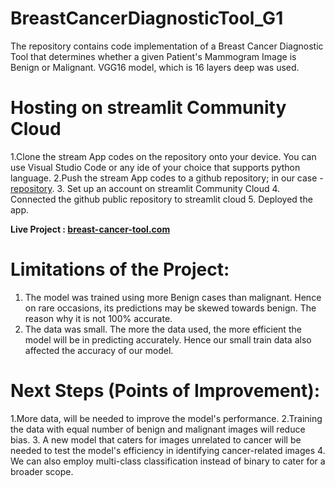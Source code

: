 # **BreastCancerDiagnosticTool_G1**
The repository contains code implementation of a Breast Cancer Diagnostic Tool that determines whether a given Patient's Mammogram Image is Benign or Malignant. VGG16 model, which is 16 layers deep was used.


# **Hosting on streamlit Community Cloud**
1.Clone the stream App codes on the repository onto your device. You can use Visual Studio Code or any ide of your choice that supports python language.
2.Push the stream App codes to a github repository; in our case - [repository](https://github.com/johnthuo1/breast-cancer-tool).
3. Set up an account on streamlit Community Cloud
4. Connected the github public repository to streamlit cloud
5. Deployed the app.

  **Live Project : [breast-cancer-tool.com](https://johnthuo1-breast-cancer-tool-streamapp-647vh4.streamlit.app/)**
  
  # **Limitations of the Project:**
1. The model was trained using more Benign cases than malignant. Hence on rare occasions, its predictions may be skewed towards benign. The reason why it is not 100% accurate.
2. The data was small. The more the data used, the more efficient the model will be in predicting accurately. Hence our small train data also affected the accuracy of our model.
  
  # **Next Steps (Points of Improvement):**
1.More data, will be needed to improve the model's performance. 
2.Training the data with equal number of benign and malignant images will reduce bias. 
3. A new model that caters for images unrelated to cancer will be needed to test the model's efficiency in identifying cancer-related images 
4. We can also employ multi-class classification instead of binary to cater for a broader scope.
  
 
